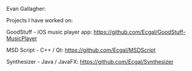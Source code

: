 Evan Gallagher:


Projects I have worked on:

GoodStuff -  iOS music player app: 
https://github.com/Ecgal/GoodStuff-MusicPlayer

MSD Script - C++ / Qt: 
https://github.com/Ecgal/MSDScript

Synthesizer - Java / JavaFX:
https://github.com/Ecgal/Synthesizer







<!--
**Ecgal/Ecgal** is a ✨ _special_ ✨ repository because its `README.md` (this file) appears on your GitHub profile.

Here are some ideas to get you started:

- 🔭 I’m currently working on ...
- 🌱 I’m currently learning ...
- 👯 I’m looking to collaborate on ...
- 🤔 I’m looking for help with ...
- 💬 Ask me about ...
- 📫 How to reach me: ...
- 😄 Pronouns: ...
- ⚡ Fun fact: ...
-->
